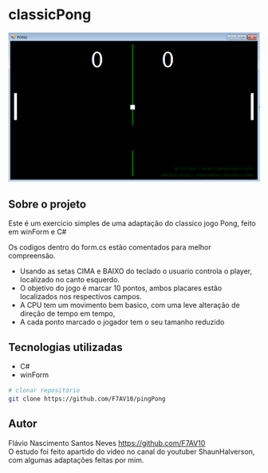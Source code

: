 # classicPong
<img src="https://github.com/F7AV10/pingPong/blob/main/pingPongScreen.png" />

## Sobre o projeto
<div>
 Este é um exercicio simples de uma adaptação do classico jogo Pong, feito em winForm e C#<br/>
 
 Os codigos dentro do form.cs estão comentados para melhor compreensão.

 - Usando as setas CIMA e BAIXO do teclado o usuario controla o player, localizado no canto esquerdo.<br/>
 - O objetivo do jogo é marcar 10 pontos, ambos placares estão localizados nos respectivos campos.<br/>
 - A CPU tem um movimento bem basico, com uma leve alteração de direção de tempo em tempo,<br/>
 - A cada ponto marcado o jogador tem o seu tamanho reduzido<br/>
</div>

## Tecnologias utilizadas

- C#
- winForm

```bash
# clonar repositório
git clone https://github.com/F7AV10/pingPong

```

## Autor
Flávio Nascimento Santos Neves
https://github.com/F7AV10<br/>
O estudo foi feito apartido do video no canal do youtuber ShaunHalverson, com algumas adaptações feitas por mim.

